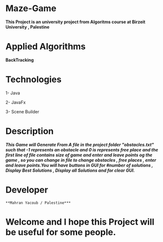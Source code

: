 # Maze-Game

**This Project is an university project from Algoritms course at Birzeit University , Palestine**

# Applied Algorithms 
   **BackTracking** 
   
# Technologies 
  1- Java 
  
  2- JavaFx
  
  3- Scene Builder
  
 # Description 
 
   ***This Game will Generate From A file in the project folder "obstacles.txt" such that -1  represents an obstacle and 
   0 is represents free place and the first line of file contains size of game and enter and leave points og the game , so you can 
   change in file to change obstacles , free places , enter and leave points.You will have  buttons in GUI for #number of solutions 
   , Display Best Solutions , Display all Solutions and for clear GUI.***
   
  # Developer 
    **Mahran Yacoub / Palestine***
   
  # Welcome and I hope this Project will be useful for some people.
